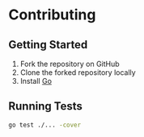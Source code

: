 # Contributing

## Getting Started

1. Fork the repository on GitHub
2. Clone the forked repository locally
3. Install [Go](https://golang.org/doc/install)


## Running Tests

```bash
go test ./... -cover
```
